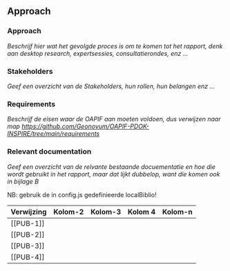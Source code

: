 ## Approach

### Approach

*Beschrijf hier wat het gevolgde proces is om te komen tot het rapport, denk aan desktop research, expertsessies, consultatierondes, enz ...*


###	Stakeholders

*Geef een overzicht van de Stakeholders, hun rollen, hun belangen enz ...*


###	Requirements

*Beschrijf de eisen waar de OAPIF aan moeten voldoen, dus verwijzen naar map https://github.com/Geonovum/OAPIF-PDOK-INSPIRE/tree/main/requirements*


###	Relevant documentation 

*Geef een overzicht van de relvante bestaande docuementatie en hoe die wordt gebruikt in het rapport, maar dat lijkt dubbelop, want die komen ook in bijlage B*


<aside class='note'>
    NB: gebruik de in config.js gedefinieerde localBiblio!
</aside> 

| Verwijzing | Kolom-2 | Kolom-3 | Kolom 4 | Kolom-n | 
|------------|---------|---------|---------|---------| 
| [[PUB-1]]  |         |         |         |         |
| [[PUB-2]]  |         |         |         |         |
| [[PUB-3]]  |         |         |         |         |
| [[PUB-4]]  |         |         |         |         |
